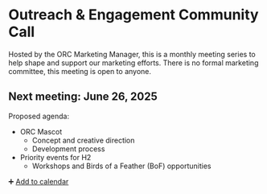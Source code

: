 # Outreach & Engagement Community Call

Hosted by the ORC Marketing Manager, this is a monthly meeting series to help shape and support our marketing efforts. There is no formal marketing committee, this meeting is open to anyone. 

## Next meeting: June 26, 2025

Proposed agenda:
- ORC Mascot
    - Concept and creative direction
    - Development process
- Priority events for H2
    - Workshops and Birds of a Feather (BoF) opportunities

➕ [Add to calendar](https://calendar.google.com/calendar/event?action=TEMPLATE&tmeid=MHJtaWZybjQ0dmQ1YjBna3VkdnVrMmhxdjggY183ZGI4ZTNmMTNjNGZhYzk4NDEwMzkxOGE5N2M3MDRiYjFkNjE5ZGEwZmRiNjZkMzNmMTc0Nzg0OWI2MDIwYWVhQGc&tmsrc=c_7db8e3f13c4fac984103918a97c704bb1d619da0fdb66d33f1747849b6020aea%40group.calendar.google.com)
